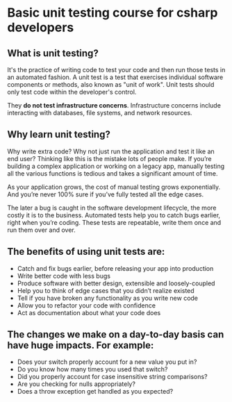 # Basic unit testing course for csharp developers

## What is unit testing?
It's the practice of writing code to test your code and then run those tests in an automated fashion. A unit test is a test that exercises individual software components or methods, also known as "unit of work". Unit tests should only test code within the developer's control. 

They **do not test infrastructure concerns**. Infrastructure concerns include interacting with databases, file systems, and network resources.

## Why learn unit testing?

Why write extra code? Why not just run the application and test it like an end user? Thinking like this is the mistake lots of people make. If you’re building a complex application or working on a legacy app, manually testing all the various functions is tedious and takes a significant amount of time.

As your application grows, the cost of manual testing grows exponentially. And you’re never 100% sure if you’ve fully tested all the edge cases. 

The later a bug is caught in the software development lifecycle, the more costly it is to the business. Automated tests help you to catch bugs earlier, right when you’re coding. These tests are repeatable, write them once and run them over and over.

## The benefits of using unit tests are:

- Catch and fix bugs earlier, before releasing your app into production
- Write better code with less bugs
- Produce software with better design, extensible and loosely-coupled
- Help you to think of edge cases that you didn’t realize existed
- Tell if you have broken any functionality as you write new code
- Allow you to refactor your code with confidence
- Act as documentation about what your code does

## The changes we make on a day-to-day basis can have huge impacts. For example:

- Does your switch properly account for a new value you put in?
- Do you know how many times you used that switch?
- Did you properly account for case insensitive string comparisons?
- Are you checking for nulls appropriately?
- Does a throw exception get handled as you expected?